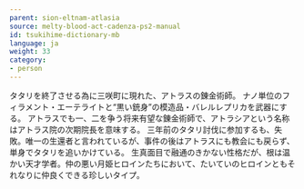 ```yaml
---
parent: sion-eltnam-atlasia
source: melty-blood-act-cadenza-ps2-manual
id: tsukihime-dictionary-mb
language: ja
weight: 33
category:
- person
---
```


タタリを終了させる為に三咲町に現れた、アトラスの錬金術師。
ナノ単位のフィラメント・エーテライトと“黒い銃身”の模造品・バレルレプリカを武器にする。
アトラスでも一、二を争う将来有望な錬金術師で、アトラシアという名称はアトラス院の次期院長を意味する。
三年前のタタリ討伐に参加するも、失敗。唯一の生還者と言われているが、事件の後はアトラスにも教会にも戻らず、単身でタタリを追いかけている。
生真面目で融通のきかない性格だが、根は温かい天才学者。仲の悪い月姫ヒロインたちにおいて、たいていのヒロインともそれなりに仲良くできる珍しいタイプ。
